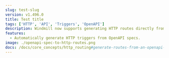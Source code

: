 ```yaml
---
slug: test-slug
version: v1.496.0
title: Test title
tags: ['HTTP', 'API', 'Triggers', 'OpenAPI']
description: Windmill now supports generating HTTP routes directly from an OpenAPI specification. This allows developers to streamline the setup of HTTP triggers by importing spec files (JSON/YAML), either via URL, file upload, or raw text, and auto-generating the necessary route configurations.
features:
  - Automatically generate HTTP triggers from OpenAPI specs.
image: ./openapi-spec-to-http-routes.png
docs: /docs/core_concepts/http_routing#generate-routes-from-an-openapi-specification
---
```

